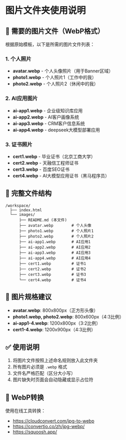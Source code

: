# 图片文件夹使用说明

## 📁 需要的图片文件（WebP格式）

根据原始模板，以下是所需的图片文件列表：

### 1. 个人照片
- **avatar.webp** - 个人头像照片（用于Banner区域）
- **photo1.webp** - 个人照片1（工作中的我）
- **photo2.webp** - 个人照片2（休闲中的我）

### 2. AI应用图片
- **ai-app1.webp** - 企业级知识库应用
- **ai-app2.webp** - AI客户画像系统
- **ai-app3.webp** - CRM客户信息系统
- **ai-app4.webp** - deepseek大模型部署应用

### 3. 证书照片
- **cert1.webp** - 毕业证书（北京工商大学）
- **cert2.webp** - 天融信工程师证书
- **cert3.webp** - 百度SEO证书
- **cert4.webp** - AI大模型应用证书（黑马程序员）

## 📂 完整文件结构

```
/workspace/
  ├── index.html
  └── images/
      ├── README.md (本文件)
      ├── avatar.webp        # 个人头像
      ├── photo1.webp        # 个人照片1
      ├── photo2.webp        # 个人照片2
      ├── ai-app1.webp       # AI应用1
      ├── ai-app2.webp       # AI应用2
      ├── ai-app3.webp       # AI应用3
      ├── ai-app4.webp       # AI应用4
      ├── cert1.webp         # 证书1
      ├── cert2.webp         # 证书2
      ├── cert3.webp         # 证书3
      └── cert4.webp         # 证书4
```

## 📝 图片规格建议

- **avatar.webp**: 800x800px（正方形头像）
- **photo1.webp, photo2.webp**: 800x600px（4:3比例）
- **ai-app1-4.webp**: 1200x800px（3:2比例）
- **cert1-4.webp**: 1200x900px（4:3比例）

## ✅ 使用说明

1. 将图片文件按照上述命名规则放入此文件夹
2. 所有图片必须是 `.webp` 格式
3. 文件名严格匹配（区分大小写）
4. 图片缺失时页面会自动隐藏或显示占位符

## 🔧 WebP转换

使用在线工具转换：
- https://cloudconvert.com/jpg-to-webp
- https://convertio.co/zh/jpg-webp/
- https://squoosh.app/

